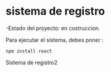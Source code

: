 <h1>sistema de registro</h1>

-Estado del proyecto: en costruccion.

Para ejecutar el sistema, debes poner :

```npm install react```

Sistema de registro2

